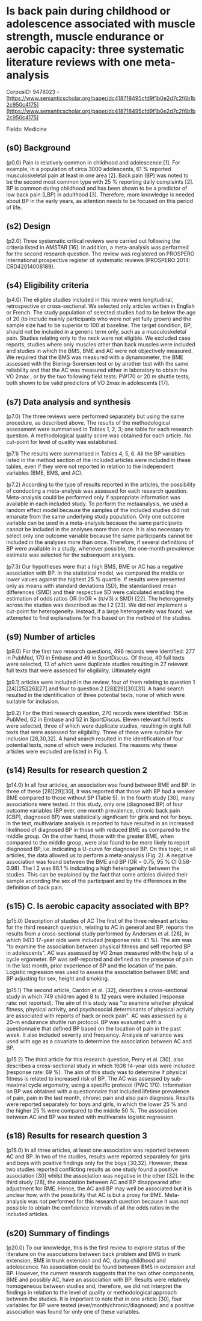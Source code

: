 # Is back pain during childhood or adolescence associated with muscle strength, muscle endurance or aerobic capacity: three systematic literature reviews with one meta-analysis

CorpusID: 9478023 - [https://www.semanticscholar.org/paper/dc418718495cfd9f1b0e2d7c2f6b1b2c950c4175](https://www.semanticscholar.org/paper/dc418718495cfd9f1b0e2d7c2f6b1b2c950c4175)

Fields: Medicine

## (s0) Background
(p0.0) Pain is relatively common in childhood and adolescence [1]. For example, in a population of circa 3000 adolescents, 61 % reported musculoskeletal pain at least in one area [2]. Back pain (BP) was noted to be the second most common type with 25 % reporting daily complaints [2]. BP is common during childhood and has been shown to be a predictor of low back pain (LBP) in adulthood [3]. Therefore, more knowledge is needed about BP in the early years, as attention needs to be focused on this period of life.
## (s2) Design
(p2.0) Three systematic critical reviews were carried out following the criteria listed in AMSTAR [16]. In addition, a meta-analysis was performed for the second research question. The review was registered on PROSPERO international prospective register of systematic reviews (PROSPERO 2014: CRD42014006189).
## (s4) Eligibility criteria
(p4.0) The eligible studies included in this review were longitudinal, retrospective or cross-sectional. We selected only articles written in English or French. The study population of selected studies had to be below the age of 20 (to include mainly participants who were not yet fully grown) and the sample size had to be superior to 100 at baseline. The target condition, BP, should not be included in a generic term only, such as a musculoskeletal pain. Studies relating only to the neck were not eligible. We excluded case reports, studies where only muscles other than back muscles were included and studies in which the BMS, BME and AC were not objectively measured. We required that the BMS was measured with a dynamometer, the BME assessed with the Biering-Sorensen test or by another test with the same reliability and that the AC was measured either in laboratory to obtain the VO 2max , or by the two following field tests: PW170 or 20 m shuttle tests; both shown to be valid predictors of VO 2max in adolescents [17].
## (s7) Data analysis and synthesis
(p7.0) The three reviews were performed separately but using the same procedure, as described above. The results of the methodological assessment were summarised in Tables 1, 2, 3; one table for each research question. A methodological quality score was obtained for each article. No cut-point for level of quality was established.

(p7.1) The results were summarised in Tables 4, 5, 6. All the BP variables listed in the method section of the included articles were included in these tables, even if they were not reported in relation to the independent variables (BME, BMS, and AC).

(p7.2) According to the type of results reported in the articles, the possibility of conducting a meta-analysis was assessed for each research question. Meta-analysis could be performed only if appropriate information was available in each included study. To perform the metaanalysis, we used a random effect model because the samples of the included studies did not emanate from the same underlying study population. Only one outcome variable can be used in a meta-analysis because the same participants cannot be included in the analyses more than once. It is also necessary to select only one outcome variable because the same participants cannot be included in the analyses more than once. Therefore, if several definitions of BP were available in a study, whenever possible, the one-month prevalence estimate was selected for the subsequent analyses.

(p7.3) Our hypotheses were that a high BMS, BME or AC has a negative association with BP. In the statistical model, we compared the middle or lower values against the highest 25 % quartile. If results were presented only as means with standard deviations (SD), the standardised mean differences (SMD) and their respective SD were calculated enabling the estimation of odds ratios OR (lnOR = (π/√3) x SMD) [22]. The heterogeneity across the studies was described as the I 2 [23]. We did not implement a cut-point for heterogeneity. Instead, if a large heterogeneity was found, we attempted to find explanations for this based on the method of the studies.
## (s9) Number of articles
(p9.0) For the first two research questions, 496 records were identified: 277 in PubMed, 170 in Embase and 49 in SportDiscus. Of these, 40 full texts were selected, 13 of which were duplicate studies resulting in 27 relevant full texts that were assessed for eligibility. Ultimately eight 

(p9.1) articles were included in the review, four of them relating to question 1 [24][25][26][27] and four to question 2 [28][29][30][31]. A hand search resulted in the identification of three potential texts, none of which were suitable for inclusion.

(p9.2) For the third research question, 270 records were identified: 156 in PubMed, 62 in Embase and 52 in SportDiscus. Eleven relevant full texts were selected, three of which were duplicate studies, resulting in eight full texts that were assessed for eligibility. Three of these were suitable for inclusion [28,30,32]. A hand search resulted in the identification of four potential texts, none of which were included. The reasons why these articles were excluded are listed in Fig. 1.
## (s14) Results for research question 2
(p14.0) In all four articles, an association was found between BME and BP. In three of these [28][29][30], it was reported that those with BP had a weaker BME compared to those without BP (Table 5). In the fourth study [30], many associations were tested. In this study, only one (diagnosed BP) of four outcome variables (BP ever, one month prevalence, chronic back pain (CBP), diagnosed BP) was statistically significant for girls and not for boys. In the text, multivariate analysis is reported to have resulted in an increased likelihood of diagnosed BP in those with reduced BME as compared to the middle group. On the other hand, those with the greater BME, when compared to the middle group, were also found to be more likely to report diagnosed BP, i.e. indicating a U-curve for diagnosed BP. On this topic, in all articles, the data allowed us to perform a meta-analysis (Fig. 2). A negative association was found between the BME and BP (OR = 0.75, 95 % CI 0.58-0.98). The I 2 was 66.1 % indicating a high heterogeneity between the studies. This can be explained by the fact that some articles divided their sample according the sex of the participant and by the differences in the definition of back pain.
## (s15) C. Is aerobic capacity associated with BP?
(p15.0) Description of studies of AC The first of the three relevant articles for the third research question, relating to AC in general and BP, reports the results from a cross-sectional study performed by Andersen et al. [28], in which 9413 17-year olds were included (response rate: 41 %). The aim was "to examine the association between physical fitness and self reported BP in adolescents". AC was assessed by VO 2max measured with the help of a cycle ergometer. BP was self-reported and defined as the presence of pain in the last month, prior experience of BP and the location of the pain. Logistic regression was used to assess the association between BME and BP adjusting for sex, height and smoking.

(p15.1) The second article, Cardon et al. [32], describes a cross-sectional study in which 749 children aged 8 to 12 years were included (response rate: not reported). The aim of this study was "to examine whether physical fitness, physical activity, and psychosocial determinants of physical activity are associated with reports of back or neck pain". AC was assessed by a 20-m endurance shuttle run protocol. BP was evaluated with a questionnaire that defined BP based on the location of pain in the past week. It also included severity and frequency. Analysis of variance was used with age as a covariate to determine the association between AC and BP.

(p15.2) The third article for this research question, Perry et al. [30], also describes a cross-sectional study in which 1608 14-year olds were included (response rate: 69 %). The aim of this study was to determine if physical fitness is related to increased risk of BP. The AC was assessed by sub-maximal cycle ergometry, using a specific protocol (PWC 170). Information on BP was obtained with a questionnaire that included lifetime prevalence of pain, pain in the last month, chronic pain and also pain diagnosis. Results were reported separately for boys and girls, in which the lower 25 % and the higher 25 % were compared to the middle 50 %. The association between AC and BP was tested with multivariate logistic regression.
## (s18) Results for research question 3
(p18.0) In all three articles, at least one association was reported between AC and BP. In two of the studies, results were reported separately for girls and boys with positive findings only for the boys [30,32]. However, these two studies reported conflicting results as one study found a positive association [30] whilst the association was negative in the other [32]. In the third study [28], the association between AC and BP disappeared after adjustment for BME. Hence, the AC and BP may well be associated but it is unclear how, with the possibility that AC is but a proxy for BME. Meta-analysis was not performed for this research question because it was not possible to obtain the confidence intervals of all the odds ratios in the included articles.
## (s20) Summary of findings
(p20.0) To our knowledge, this is the first review to explore status of the literature on the associations between back problem and BMS in trunk extension, BME in trunk extension and AC, during childhood and adolescence. No association could be found between BMS in extension and BP. However, the current research suggests that the two other components, BME and possibly AC, have an association with BP. Results were relatively homogeneous between studies and, therefore, we did not interpret the findings in relation to the level of quality or methodological approach between the studies. It is important to note that in one article [30], four variables for BP were tested (ever/month/chronic/diagnosed) and a positive association was found for only one of these variables.
